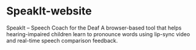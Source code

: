 # SpeakIt-website
SpeakIt – Speech Coach for the Deaf A browser-based tool that helps hearing-impaired children learn to pronounce words using lip-sync video and real-time speech comparison feedback.

